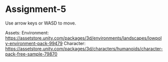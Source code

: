 # Assignment-5

Use arrow keys or WASD to move.

Assets:
Environment:
https://assetstore.unity.com/packages/3d/environments/landscapes/lowpoly-environment-pack-99479
Character:
https://assetstore.unity.com/packages/3d/characters/humanoids/character-pack-free-sample-79870
